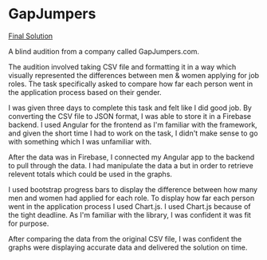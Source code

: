 # GapJumpers

[Final Solution](https://gapjumpers-web-design.web.app/)

A blind audition from a company called GapJumpers.com. 

The audition involved taking CSV file and formatting it in a way which visually represented the differences between men & women applying for job roles. The task specifically asked to compare how far each person went in the application process based on their gender.

I was given three days to complete this task and felt like I did good job. By converting the CSV file to JSON format, I was able to store it in a Firebase backend. I used Angular for the frontend as I'm familiar with the framework, and given the short time I had to work on the task, I didn't make sense to go with something which I was unfamiliar with.

After the data was in Firebase, I connected my Angular app to the backend to pull through the data. I had manipulate the data a but in order to retrieve relevent totals which could be used in the graphs.

I used bootstrap progress bars to display the difference between how many men and women had applied for each role. To display how far each person went in the application process I used Chart.js. I used Chart.js because of the tight deadline. As I'm familiar with the library, I was confident it was fit for purpose. 

After comparing the data from the original CSV file, I was confident the graphs were displaying accurate data and delivered the solution on time.


